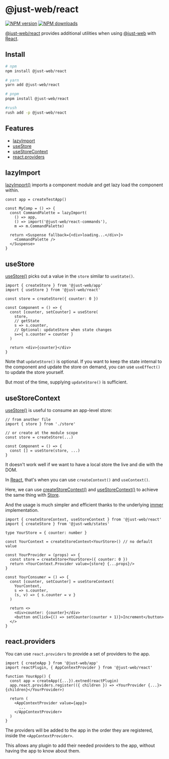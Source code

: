 # @just-web/react <!-- omit in toc -->

[![NPM version][npm-image]][npm-url]
[![NPM downloads][downloads-image]][downloads-url]

[@just-web/react] provides additional utilities when using [@just-web] with [React].

## Install <!-- omit in toc -->

```sh
# npm
npm install @just-web/react

# yarn
yarn add @just-web/react

# pnpm
pnpm install @just-web/react

#rush
rush add -p @just-web/react
```

## Features <!-- omit in toc -->

- [lazyImport](#lazyimport)
- [useStore](#usestore)
- [useStoreContext](#usestorecontext)
- [react.providers](#reactproviders)

## lazyImport

[lazyImport()] imports a component module and get lazy load the component within.

```tsx
const app = createTestApp()

const MyComp = () => {
  const CommandPalette = lazyImport(
    () => app,
    () => import('@just-web/react-commands'),
    m => m.CommandPalette)

  return <Suspense fallback={<div>loading...</div>}>
    <CommandPalette />
  </Suspense>
}
```

## useStore

[useStore()] picks out a value in the `store` similar to `useState()`.

```tsx
import { createStore } from '@just-web/app'
import { useStore } from '@just-web/react'

const store = createStore({ counter: 0 })

const Component = () => {
  const [counter, setCounter] = useStore(
    store,
    // getState
    s => s.counter,
    // Optional: updateStore when state changes
    s=>{ s.counter = counter }
  )

  return <div>{counter}</div>
}
```

Note that `updateStore()` is optional.
If you want to keep the state internal to the component and update the store on demand,
you can use `useEffect()` to update the store yourself.

But most of the time, supplying `updateStore()` is sufficient.

## useStoreContext

[useStore()] is useful to consume an app-level store:

```tsx
// from another file
import { store } from './store'

// or create at the module scope
const store = createStore(...)

const Component = () => {
  const [] = useStore(store, ...)
}
```

It doesn't work well if we want to have a local store the live and die with the DOM.

In [React], that's when you can use `createContext()` and `useContext()`.

Here, we can use [createStoreContext()] and [useStoreContext()] to achieve the same thing with [Store].

And the usage is much simpler and efficient thanks to the underlying [immer] implementation.

```tsx
import { createStoreContext, useStoreContext } from '@just-web/react'
import { createStore } from '@just-web/states'

type YourStore = { counter: number }

const YourContext = createStoreContext<YourStore>() // no default value

const YourProvider = (props) => {
  const store = createStore<YourStore>({ counter: 0 })
  return <YourContext.Provider value={store} {...props}/>
}

const YourConsumer = () => {
  const [counter, setCounter] = useStoreContext(
    YourContext,
    s => s.counter,
    (s, v) => { s.counter = v }
  )

  return <>
    <div>counter: {counter}</div>
    <button onClick={() => setCounter(counter + 1)}>Increment</button>
  </>
}
```

## react.providers

You can use `react.providers` to provide a set of providers to the app.

```tsx
import { createApp } from '@just-web/app'
import reactPlugin, { AppContextProvider } from '@just-web/react'

function YourApp() {
  const app = createApp({...}).extned(reactPlugin)
  app.react.providers.register(({ children }) => <YourProvider {...}>{children}</YourProvider>)

  return (
    <AppContextProvider value={app}>
      ...
    </AppContextProvider>
  )
}
```

The providers will be added to the app in the order they are registered,
inside the `<AppContextProvider>`.

This allows any plugin to add their needed providers to the app,
without having the app to know about them.

[@just-web]: https://github.com/justland/just-web
[@just-web/react]: https://github.com/justland/just-web/tree/main/frameworks/react
[React]: https://reactjs.org/
[useStore()]: https://github.com/justland/just-web/blob/main/libraries/react/src/useStore.ts
[lazyImport()]: https://github.com/justland/just-web/blob/main/libraries/react/src/lazyImport.ts
[createStoreContext()]: https://github.com/justland/just-web/blob/main/libraries/react/src/useStoreContext.ts
[useStoreContext()]: https://github.com/justland/just-web/blob/main/libraries/react/src/useStoreContext.ts
[Store]: https://github.com/justland/just-web/tree/main/frameworks/states/ts/store.ts
[immer]: https://www.npmjs.com/package/immer
[downloads-image]: https://img.shields.io/npm/dm/@just-web/react.svg?style=flat
[downloads-url]: https://npmjs.org/package/@just-web/react
[npm-image]: https://img.shields.io/npm/v/@just-web/react.svg?style=flat
[npm-url]: https://npmjs.org/package/@just-web/react
